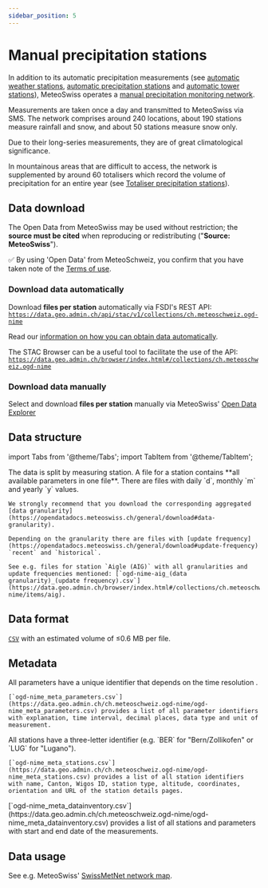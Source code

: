```yaml
---
sidebar_position: 5
---
```


# Manual precipitation stations

In addition to its automatic precipitation measurements (see [automatic weather stations](https://opendatadocs.meteoswiss.ch/a-data-groundbased/a1-automatic-weather-stations), [automatic precipitation stations](https://opendatadocs.meteoswiss.ch/a-data-groundbased/a2-automatic-precipitation-stations) and [automatic tower stations](https://opendatadocs.meteoswiss.ch/a-data-groundbased/a3-automatic-tower-stations)), MeteoSwiss operates a [manual precipitation monitoring network](https://www.meteoswiss.admin.ch/weather/measurement-systems/land-based-stations/manual-precipitation-monitoring-network.html).

Measurements are taken once a day and transmitted to MeteoSwiss via SMS. The network comprises around 240 locations, about 190 stations measure rainfall and snow, and about 50 stations measure snow only.

Due to their long-series measurements, they are of great climatological significance.

In mountainous areas that are difficult to access, the network is supplemented by around 60 totalisers which record the volume of precipitation for an entire year (see [Totaliser precipitation stations](https://opendatadocs.meteoswiss.ch/a-data-groundbased/a6-totaliser-precipitation-stations)).

## Data download

The Open Data from MeteoSwiss may be used without restriction; the **source must be cited** when reproducing or redistributing ("**Source: MeteoSwiss**").

:white_check_mark: By using 'Open Data' from MeteoSchweiz, you confirm that you have taken note of the [Terms of use](/general/terms-of-use).

### Download data automatically

Download **files per station** automatically via FSDI's REST API: [`https://data.geo.admin.ch/api/stac/v1/collections/ch.meteoschweiz.ogd-nime`](https://data.geo.admin.ch/api/stac/v1/collections/ch.meteoschweiz.ogd-nime)

Read our [information on how you can obtain data automatically](/general/download#how-to-download-files-automatically--).

The STAC Browser can be a useful tool to facilitate the use of the API: [`https://data.geo.admin.ch/browser/index.html#/collections/ch.meteoschweiz.ogd-nime`](https://data.geo.admin.ch/browser/index.html#/collections/ch.meteoschweiz.ogd-nime)

### Download data manually

Select and download **files per station** manually via MeteoSwiss' [Open Data Explorer](https://www.meteoswiss.admin.ch/services-and-publications/applications/ext/download-data-without-coding-skills.html#lang=en&mdt=normal&pgid=&sid=&col=&di=&tr=&hdr=)

## Data structure

import Tabs from '@theme/Tabs';
import TabItem from '@theme/TabItem';

<Tabs queryString="data-structure">
  <TabItem value="files-per-station" label="Files per station">
    The data is split by measuring station.  A file for a station contains **all available parameters in one file**. There are files with daily `d`, monthly `m` and yearly `y` values.

    We strongly recommend that you download the corresponding aggregated [data granularity](https://opendatadocs.meteoswiss.ch/general/download#data-granularity).
   
    Depending on the granularity there are files with [update frequency](https://opendatadocs.meteoswiss.ch/general/download#update-frequency) `recent` and `historical`.
    
    See e.g. files for station `Aigle (AIG)` with all granularities and update frequencies mentioned: [`ogd-nime-aig_(data granularity)_(update frequency).csv`](https://data.geo.admin.ch/browser/index.html#/collections/ch.meteoschweiz.ogd-nime/items/aig).    
  </TabItem>
</Tabs>

## Data format

[`CSV`](https://opendatadocs.meteoswiss.ch/general/download#column-separators-and-decimal-dividers) with an estimated volume of ≤0.6 MB per file.

## Metadata

<Tabs queryString="metadata">
  <TabItem value="parameters" label="Parameter">
    All parameters have a unique identifier that depends on the time resolution <!-- (e.g. `dkl010z0` for "wind direction; ten-minute average") -->.
    
    [`ogd-nime_meta_parameters.csv`](https://data.geo.admin.ch/ch.meteoschweiz.ogd-nime/ogd-nime_meta_parameters.csv) provides a list of all parameter identifiers with explanation, time interval, decimal places, data type and unit of measurement.
  </TabItem>
  <TabItem value="stations" label="Stations">
    All stations have a three-letter identifier (e.g. `BER` for "Bern/Zollikofen" or `LUG` for "Lugano").
    
    [`ogd-nime_meta_stations.csv`](https://data.geo.admin.ch/ch.meteoschweiz.ogd-nime/ogd-nime_meta_stations.csv) provides a list of all station identifiers with name, Canton, Wigos ID, station type, altitude, coordinates, orientation and URL of the station details pages.
  </TabItem>
  <TabItem value="data-inventory" label="Data inventory">
    [`ogd-nime_meta_datainventory.csv`](https://data.geo.admin.ch/ch.meteoschweiz.ogd-nime/ogd-nime_meta_datainventory.csv) provides a list of all stations and parameters with start and end date of the measurements.
  </TabItem>
</Tabs>

## Data usage

See e.g. MeteoSwiss' [SwissMetNet network map](https://www.meteoswiss.admin.ch/services-and-publications/applications/measurement-values-and-measuring-networks.html#param=messnetz-manuell&lang=en&table=false).

<!--
:::info 

For **climate analyses**, use the corresponding [homogeneous time series data](https://github.com/MeteoSwiss/opendata-climate-data/blob/main/README.md#d-climate-data) instead.

:::
-->
